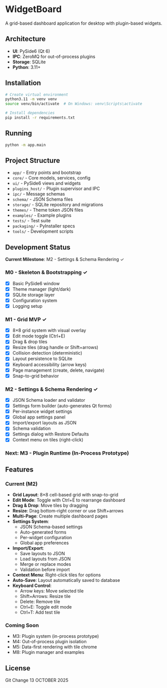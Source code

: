 # WidgetBoard

A grid-based dashboard application for desktop with plugin-based widgets.

## Architecture

- **UI**: PySide6 (Qt 6)
- **IPC**: ZeroMQ for out-of-process plugins
- **Storage**: SQLite
- **Python**: 3.11+

## Installation

```bash
# Create virtual environment
python3.11 -m venv venv
source venv/bin/activate  # On Windows: venv\Scripts\activate

# Install dependencies
pip install -r requirements.txt
```

## Running

```bash
python -m app.main
```

## Project Structure

- `app/` - Entry points and bootstrap
- `core/` - Core models, services, config
- `ui/` - PySide6 views and widgets
- `plugins_host/` - Plugin supervisor and IPC
- `ipc/` - Message schemas
- `schema/` - JSON Schema files
- `storage/` - SQLite repository and migrations
- `themes/` - Theme token JSON files
- `examples/` - Example plugins
- `tests/` - Test suite
- `packaging/` - PyInstaller specs
- `tools/` - Development scripts

## Development Status

**Current Milestone**: M2 - Settings & Schema Rendering ✓

### M0 - Skeleton & Bootstrapping ✓
- [x] Basic PySide6 window
- [x] Theme manager (light/dark)
- [x] SQLite storage layer
- [x] Configuration system
- [x] Logging setup

### M1 - Grid MVP ✓
- [x] 8×8 grid system with visual overlay
- [x] Edit mode toggle (Ctrl+E)
- [x] Drag & drop tiles
- [x] Resize tiles (drag handle or Shift+arrows)
- [x] Collision detection (deterministic)
- [x] Layout persistence to SQLite
- [x] Keyboard accessibility (arrow keys)
- [x] Page management (create, delete, navigate)
- [x] Snap-to-grid behavior

### M2 - Settings & Schema Rendering ✓
- [x] JSON Schema loader and validator
- [x] Settings form builder (auto-generates Qt forms)
- [x] Per-instance widget settings
- [x] Global app settings panel
- [x] Import/export layouts as JSON
- [x] Schema validation
- [x] Settings dialog with Restore Defaults
- [x] Context menu on tiles (right-click)

### Next: M3 - Plugin Runtime (In-Process Prototype)

## Features

### Current (M2)
- **Grid Layout**: 8×8 cell-based grid with snap-to-grid
- **Edit Mode**: Toggle with Ctrl+E to rearrange dashboard
- **Drag & Drop**: Move tiles by dragging
- **Resize**: Drag bottom-right corner or use Shift+arrows
- **Multi-Page**: Create multiple dashboard pages
- **Settings System**:
  - JSON Schema-based settings
  - Auto-generated forms
  - Per-widget configuration
  - Global app preferences
- **Import/Export**:
  - Save layouts to JSON
  - Load layouts from JSON
  - Merge or replace modes
  - Validation before import
- **Context Menu**: Right-click tiles for options
- **Auto-Save**: Layout automatically saved to database
- **Keyboard Control**:
  - Arrow keys: Move selected tile
  - Shift+Arrows: Resize tile
  - Delete: Remove tile
  - Ctrl+E: Toggle edit mode
  - Ctrl+T: Add test tile

### Coming Soon
- M3: Plugin system (in-process prototype)
- M4: Out-of-process plugin isolation
- M5: Data-first rendering with tile chrome
- M8: Plugin manager and examples

## License

Git Change 13 OCTOBER 2025